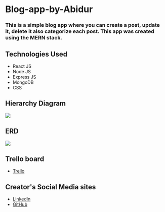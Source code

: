 # Blog-app-by-Abidur

### This is a simple blog app where you can create a post, update it, delete it also categorize each post. This app was created using the MERN stack.

## Technologies Used
- React JS
- Node JS
- Express JS
- MongoDB
- CSS

## Hierarchy Diagram
![](https://i.imgur.com/Ew0voy9.png)

## ERD 
![](https://i.imgur.com/9zzWOyY.png)

## Trello board
- [Trello](https://trello.com/b/BITt9mHP/blog-by-abidur)

## Creator's Social Media sites
- [LinkedIn](https://www.linkedin.com/in/abidurrahmandipta/)
- [GitHub](https://github.com/dipta3214)
